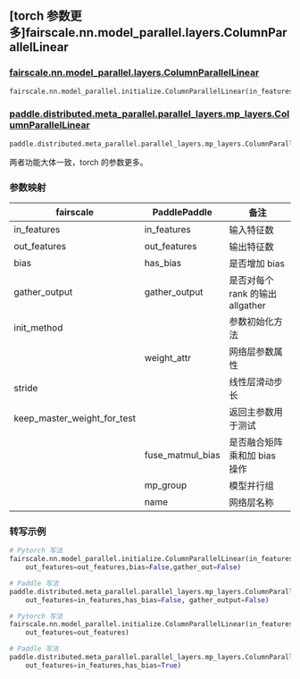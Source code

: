 ## [torch 参数更多]fairscale.nn.model_parallel.layers.ColumnParallelLinear

### [fairscale.nn.model_parallel.layers.ColumnParallelLinear](https://github.com/facebookresearch/fairscale/blob/164cc0f3170b4a3951dd84dda29c3e1504ac4d6e/fairscale/nn/model_parallel/layers.py#L218)

```python
fairscale.nn.model_parallel.initialize.ColumnParallelLinear(in_features,out_features,bias,gather_output,init_method,stride,keep_master_weight_for_test)
```
### [paddle.distributed.meta_parallel.parallel_layers.mp_layers.ColumnParallelLinear](https://github.com/PaddlePaddle/Paddle/blob/016766cc89fabc10181453ce70b701dd8ed019f6/python/paddle/distributed/fleet/layers/mpu/mp_layers.py#L153)

```python
paddle.distributed.meta_parallel.parallel_layers.mp_layers.ColumnParallelLinear(in_features,out_features,weight_attr,has_bias,gather_output,fuse_matmul_bias,mp_group,name)
```

两者功能大体一致，torch 的参数更多。

### 参数映射

| fairscale | PaddlePaddle | 备注     |
| --------- | ------------ | -------- |
| in_features | in_features| 输入特征数 |
| out_features |out_features |输出特征数|
| bias |has_bias | 是否增加 bias |
| gather_output |gather_output | 是否对每个 rank 的输出 allgather |
| init_method | | 参数初始化方法|
|             |weight_attr | 网络层参数属性|
| stride | | 线性层滑动步长 |
| keep_master_weight_for_test | | 返回主参数用于测试 |
|  |fuse_matmul_bias | 是否融合矩阵乘和加 bias 操作 |
|  | mp_group| 模型并行组|
|  | name| 网络层名称|

### 转写示例

```python
# Pytorch 写法
fairscale.nn.model_parallel.initialize.ColumnParallelLinear(in_features=in_features,
    out_features=out_features,bias=False,gather_out=False)

# Paddle 写法
paddle.distributed.meta_parallel.parallel_layers.mp_layers.ColumnParallelLinear(in_features=in_features,
    out_features=in_features,has_bias=False, gather_output=False)

# Pytorch 写法
fairscale.nn.model_parallel.initialize.ColumnParallelLinear(in_features=in_features,
    out_features=out_features)

# Paddle 写法
paddle.distributed.meta_parallel.parallel_layers.mp_layers.ColumnParallelLinear(in_features=in_features,
    out_features=in_features,has_bias=True)
```
